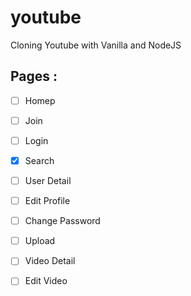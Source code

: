 # youtube

Cloning Youtube with Vanilla and NodeJS

## Pages :

- [ ] Homep
- [ ] Join
- [ ] Login
- [x] Search
- [ ] User Detail
- [ ] Edit Profile 
- [ ] Change Password
- [ ] Upload
- [ ] Video Detail
- [ ] Edit Video



